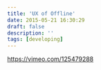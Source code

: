 ```yaml
---
title: 'UX of Offline'
date: 2015-05-21 16:30:29
draft: false
description: ''
tags: [developing]
---
```


https://vimeo.com/125479288